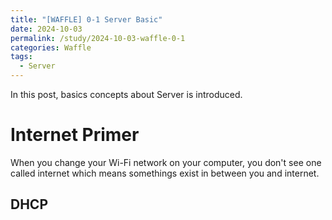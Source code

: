 ```yaml
---
title: "[WAFFLE] 0-1 Server Basic"
date: 2024-10-03
permalink: /study/2024-10-03-waffle-0-1
categories: Waffle
tags:
  - Server
---
```


In this post, basics concepts about Server is introduced. 

# Internet Primer
When you change your Wi-Fi network on your computer, you don't see one called internet which means somethings exist in between you and internet.
## DHCP 